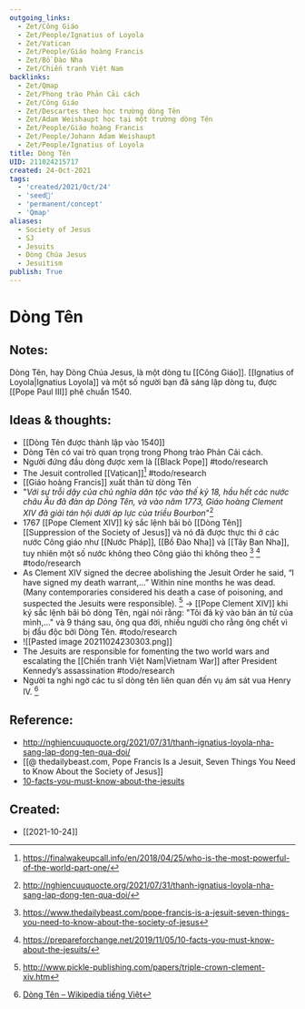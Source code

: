 ```yaml
---
outgoing_links:
  - Zet/Công Giáo
  - Zet/People/Ignatius of Loyola
  - Zet/Vatican
  - Zet/People/Giáo hoàng Francis
  - Zet/Bồ Đào Nha
  - Zet/Chiến tranh Việt Nam
backlinks:
  - Zet/Qmap
  - Zet/Phong trào Phản Cải cách
  - Zet/Công Giáo
  - Zet/Descartes theo học trường dòng Tên
  - Zet/Adam Weishaupt học tại một trường dòng Tên
  - Zet/People/Giáo hoàng Francis
  - Zet/People/Johann Adam Weishaupt
  - Zet/People/Ignatius of Loyola
title: Dòng Tên
UID: 211024215717
created: 24-Oct-2021
tags:
  - 'created/2021/Oct/24'
  - 'seed🥜'
  - 'permanent/concept'
  - 'Qmap'
aliases:
  - Society of Jesus
  - SJ
  - Jesuits
  - Dòng Chúa Jesus
  - Jesuitism
publish: True
---
```

# Dòng Tên

## Notes:
Dòng Tên, hay Dòng Chúa Jesus, là một dòng tu [[Công Giáo]]. [[Ignatius of Loyola|Ignatius Loyola]] và một số người bạn đã sáng lập dòng tu, được [[Pope Paul III]] phê chuẩn 1540.

## Ideas & thoughts:
- [[Dòng Tên được thành lập vào 1540]]
- Dòng Tên có vai trò quan trọng trong Phong trào Phản Cải cách.
- Người đứng đầu dòng được xem là [[Black Pope]] #todo/research 
- The Jesuit controlled [[Vatican]][^2] #todo/research 
- [[Giáo hoàng Francis]] xuất thân từ dòng Tên
- "*Với sự trỗi dậy của chủ nghĩa dân tộc vào thế kỷ 18, hầu hết các nước châu Âu đã đàn áp Dòng Tên, và vào năm 1773, Giáo hoàng Clement XIV đã giải tán hội dưới áp lực của triều Bourbon*"[^1]
- 1767 [[Pope Clement XIV]] ký sắc lệnh bãi bỏ [[Dòng Tên]] [[Suppression of the Society of Jesus]] và nó đã được thực thi ở các nước Công giáo như [[Nước Pháp]], [[Bồ Đào Nha]] và [[Tây Ban Nha]], tuy nhiên một số nước không theo Công giáo thì không theo [^3] [^4] #todo/research 
- As Clement XIV signed the decree abolishing the Jesuit Order he said, “I have signed my death warrant,…” Within nine months he was dead. (Many contemporaries considered his death a case of poisoning, and suspected the Jesuits were responsible). [^5] -> [[Pope Clement XIV]] khi ký sắc lệnh bãi bỏ dòng Tên, ngài nói rằng: "Tôi đã ký vào bản án tử của mình,..." và 9 tháng sau, ông qua đời, nhiều người cho rằng ông chết vì bị đầu độc bởi Dòng Tên. #todo/research 
- ![[Pasted image 20211024230303.png]]
- The Jesuits are responsible for fomenting the two world wars and escalating the [[Chiến tranh Việt Nam|Vietnam War]] after President Kennedy’s assassination #todo/research 
- Người ta nghi ngờ các tu sĩ dòng tên liên quan đến vụ ám sát vua Henry IV. [^wiki]

## Reference:
- http://nghiencuuquocte.org/2021/07/31/thanh-ignatius-loyola-nha-sang-lap-dong-ten-qua-doi/
- [[@ thedailybeast.com, Pope Francis Is a Jesuit, Seven Things You Need to Know About the Society of Jesus]]
- [10-facts-you-must-know-about-the-jesuits](https://prepareforchange.net/2019/11/05/10-facts-you-must-know-about-the-jesuits/)

[^1]: http://nghiencuuquocte.org/2021/07/31/thanh-ignatius-loyola-nha-sang-lap-dong-ten-qua-doi/
[^2]: https://finalwakeupcall.info/en/2018/04/25/who-is-the-most-powerful-of-the-world-part-one/
[^3]: https://www.thedailybeast.com/pope-francis-is-a-jesuit-seven-things-you-need-to-know-about-the-society-of-jesus
[^4]: https://prepareforchange.net/2019/11/05/10-facts-you-must-know-about-the-jesuits/
[^5]:http://www.pickle-publishing.com/papers/triple-crown-clement-xiv.htm
[^wiki]:[Dòng Tên – Wikipedia tiếng Việt](https://vi.wikipedia.org/wiki/D%C3%B2ng_T%C3%AAn)
## Created:
- [[2021-10-24]]
